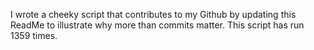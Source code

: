 I wrote a cheeky script that contributes to my Github by updating this ReadMe to illustrate why more than commits matter. This script has run 1359 times.